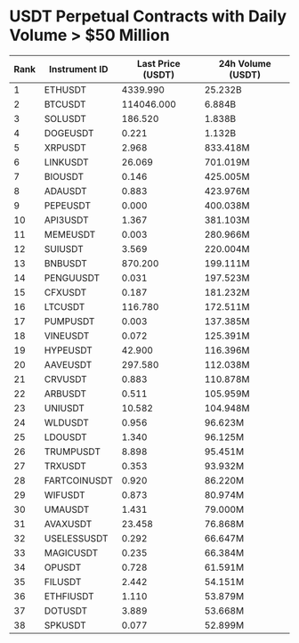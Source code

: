 # USDT Perpetual Contracts with Daily Volume > $50 Million

| Rank | Instrument ID | Last Price (USDT) | 24h Volume (USDT) |
|------|---------------|-------------------|-------------------|
| 1 | ETHUSDT | 4339.990 | 25.232B |
| 2 | BTCUSDT | 114046.000 | 6.884B |
| 3 | SOLUSDT | 186.520 | 1.838B |
| 4 | DOGEUSDT | 0.221 | 1.132B |
| 5 | XRPUSDT | 2.968 | 833.418M |
| 6 | LINKUSDT | 26.069 | 701.019M |
| 7 | BIOUSDT | 0.146 | 425.005M |
| 8 | ADAUSDT | 0.883 | 423.976M |
| 9 | PEPEUSDT | 0.000 | 400.038M |
| 10 | API3USDT | 1.367 | 381.103M |
| 11 | MEMEUSDT | 0.003 | 280.966M |
| 12 | SUIUSDT | 3.569 | 220.004M |
| 13 | BNBUSDT | 870.200 | 199.111M |
| 14 | PENGUUSDT | 0.031 | 197.523M |
| 15 | CFXUSDT | 0.187 | 181.232M |
| 16 | LTCUSDT | 116.780 | 172.511M |
| 17 | PUMPUSDT | 0.003 | 137.385M |
| 18 | VINEUSDT | 0.072 | 125.391M |
| 19 | HYPEUSDT | 42.900 | 116.396M |
| 20 | AAVEUSDT | 297.580 | 112.038M |
| 21 | CRVUSDT | 0.883 | 110.878M |
| 22 | ARBUSDT | 0.511 | 105.959M |
| 23 | UNIUSDT | 10.582 | 104.948M |
| 24 | WLDUSDT | 0.956 | 96.623M |
| 25 | LDOUSDT | 1.340 | 96.125M |
| 26 | TRUMPUSDT | 8.898 | 95.451M |
| 27 | TRXUSDT | 0.353 | 93.932M |
| 28 | FARTCOINUSDT | 0.920 | 86.220M |
| 29 | WIFUSDT | 0.873 | 80.974M |
| 30 | UMAUSDT | 1.431 | 79.000M |
| 31 | AVAXUSDT | 23.458 | 76.868M |
| 32 | USELESSUSDT | 0.292 | 66.647M |
| 33 | MAGICUSDT | 0.235 | 66.384M |
| 34 | OPUSDT | 0.728 | 61.591M |
| 35 | FILUSDT | 2.442 | 54.151M |
| 36 | ETHFIUSDT | 1.110 | 53.879M |
| 37 | DOTUSDT | 3.889 | 53.668M |
| 38 | SPKUSDT | 0.077 | 52.899M |
